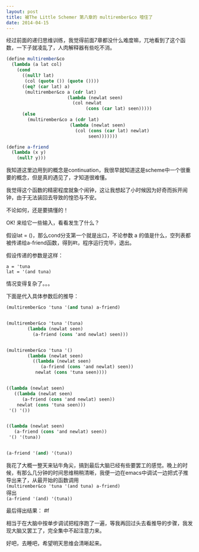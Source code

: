 ```yaml
---
layout: post
title: 被The Little Schemer 第八章的 multirember&co 噎住了
date: 2014-04-15
---
```

经过前面的递归思维训练，我觉得前面7章都没什么难度嘛，兀地看到了这个函数，一下子就凌乱了，人肉解释器有些吃不消。

```scheme
(define multirember&co
  (lambda (a lat col)
    (cond
      ((null? lat)
       (col (quote ()) (quote ())))
      ((eq? (car lat) a)
       (multirember&co a (cdr lat)
                       (lambda (newlat seen)
                         (col newlat
                              (cons (car lat) seen)))))
      (else
        (multirember&co a (cdr lat)
                        (lambda (newlat seen)
                          (col (cons (car lat) newlat)
                               seen)))))))

(define a-friend
  (lambda (x y)
    (null? y)))
```        

我知道这里边用到的概念是continuation，我很早就知道这是scheme中一个很重要的概念，但是真的遇见了，才知道很难懂。

我觉得这个函数的精密程度就象个闹钟，这让我想起了小时候因为好奇而拆开闹钟，由于无法装回去导致的惶恐与不安。

不论如何，还是要搞懂的！

OK! 来给它一些输入，看看发生了什么？

假设lat = ()，那么cond分支第一个就是出口，不论参数 a 的值是什么，空列表都被传递给a-friend函数，得到#t，程序运行完毕，退出。

假设传递的参数是这样：

    a = 'tuna
    lat = '(and tuna)

情况变得复杂了。。。

下面是代入具体参数后的推导：

```scheme
(multirember&co 'tuna '(and tuna) a-friend)


(multirember&co 'tuna '(tuna)
		(lambda (newlat seen)
		  (a-friend (cons 'and newlat) seen)))


(multirember&co 'tuna '()
		(lambda (newlat seen)
		  ((lambda (newlat seen)
		     (a-friend (cons 'and newlat) seen))
		   newlat (cons 'tuna seen))))


((lambda (newlat seen)
   ((lambda (newlat seen)
      (a-friend (cons 'and newlat) seen))
    newlat (cons 'tuna seen)))
 '() '())


((lambda (newlat seen)
   (a-friend (cons 'and newlat) seen))
 '() '(tuna))


(a-friend '(and) '(tuna))
```

我花了大概一整天来钻牛角尖，搞到最后大脑已经有些要罢工的感觉。晚上的时候，有那么几分钟的时间思维稍稍清晰，我便一边在emacs中调试一边把式子推导出来了，从最开始的函数调用  
`(multirember&co 'tuna '(and tuna) a-friend)`  
得出  
`(a-friend '(and) '(tuna))`

最后得出结果： #f

相当于在大脑中按单步调试把程序跑了一遍，等我再回过头去看推导的步骤，我发现大脑又罢工了，完全集中不起注意力来。

好吧，去睡吧，希望明天思维会清晰起来。